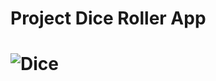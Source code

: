 # Project Dice Roller App
# ![Dice](https://user-images.githubusercontent.com/100610668/185776468-c1df2d72-c3b7-4d1f-bdb4-e1177151c7a1.jpeg)
